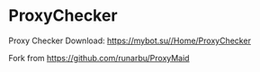# ProxyChecker
Proxy Checker
Download: https://mybot.su//Home/ProxyChecker

Fork from https://github.com/runarbu/ProxyMaid
